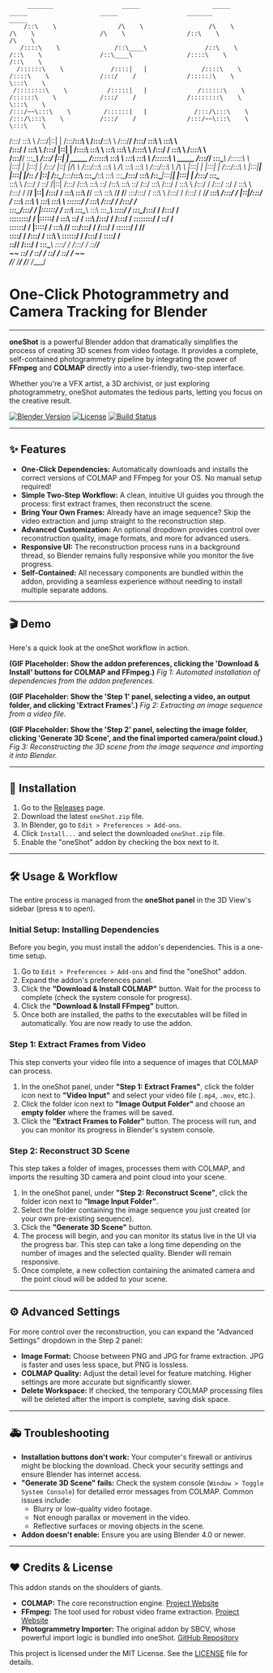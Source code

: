          _______                   _____                    _____                    _____                    _____                   _______               _____          
        /::\    \                 /\    \                  /\    \                  /\    \                  /\    \                 /::\    \             /\    \         
       /::::\    \               /::\____\                /::\    \                /::\    \                /::\____\               /::::\    \           /::\    \        
      /::::::\    \             /::::|   |               /::::\    \              /::::\    \              /:::/    /              /::::::\    \          \:::\    \       
     /::::::::\    \           /:::::|   |              /::::::\    \            /::::::\    \            /:::/    /              /::::::::\    \          \:::\    \      
    /:::/~~\:::\    \         /::::::|   |             /:::/\:::\    \          /:::/\:::\    \          /:::/    /              /:::/~~\:::\    \          \:::\    \     
   /:::/    \:::\    \       /:::/|::|   |            /:::/__\:::\    \        /:::/__\:::\    \        /:::/____/              /:::/    \:::\    \          \:::\    \    
  /:::/    / \:::\    \     /:::/ |::|   |           /::::\   \:::\    \       \:::\   \:::\    \      /::::\    \             /:::/    / \:::\    \         /::::\    \   
 /:::/____/   \:::\____\   /:::/  |::|   | _____    /::::::\   \:::\    \    ___\:::\   \:::\    \    /::::::\    \   _____   /:::/____/   \:::\____\       /::::::\    \  
|:::|    |     |:::|    | /:::/   |::|   |/\    \  /:::/\:::\   \:::\    \  /\   \:::\   \:::\    \  /:::/\:::\    \ /\    \ |:::|    |     |:::|    |     /:::/\:::\    \ 
|:::|____|     |:::|    |/:: /    |::|   /::\____\/:::/__\:::\   \:::\____\/::\   \:::\   \:::\____\/:::/  \:::\    /::\____\|:::|____|     |:::|    |    /:::/  \:::\____\
 \:::\    \   /:::/    / \::/    /|::|  /:::/    /\:::\   \:::\   \::/    /\:::\   \:::\   \::/    /\::/    \:::\  /:::/    / \:::\    \   /:::/    /    /:::/    \::/    /
  \:::\    \ /:::/    /   \/____/ |::| /:::/    /  \:::\   \:::\   \/____/  \:::\   \:::\   \/____/  \/____/ \:::\/:::/    /   \:::\    \ /:::/    /    /:::/    / \/____/ 
   \:::\    /:::/    /            |::|/:::/    /    \:::\   \:::\    \       \:::\   \:::\    \               \::::::/    /     \:::\    /:::/    /    /:::/    /          
    \:::\__/:::/    /             |::::::/    /      \:::\   \:::\____\       \:::\   \:::\____\               \::::/    /       \:::\__/:::/    /    /:::/    /           
     \::::::::/    /              |:::::/    /        \:::\   \::/    /        \:::\  /:::/    /               /:::/    /         \::::::::/    /     \::/    /            
      \::::::/    /               |::::/    /          \:::\   \/____/          \:::\/:::/    /               /:::/    /           \::::::/    /       \/____/             
       \::::/    /                /:::/    /            \:::\    \               \::::::/    /               /:::/    /             \::::/    /                            
        \::/____/                /:::/    /              \:::\____\               \::::/    /               /:::/    /               \::/____/                             
         ~~                      \::/    /                \::/    /                \::/    /                \::/    /                 ~~                                   
                                  \/____/                  \/____/                  \/____/                  \/____/                                                       
                                                                                                                                                                           
# One-Click Photogrammetry and Camera Tracking for Blender

---

**oneShot** is a powerful Blender addon that dramatically simplifies the process of creating 3D scenes from video footage. It provides a complete, self-contained photogrammetry pipeline by integrating the power of **FFmpeg** and **COLMAP** directly into a user-friendly, two-step interface.

Whether you're a VFX artist, a 3D archivist, or just exploring photogrammetry, oneShot automates the tedious parts, letting you focus on the creative result.

[![Blender Version](https://img.shields.io/badge/Blender-4.0%2B-orange.svg)](https://www.blender.org/)
[![License](https://img.shields.io/badge/License-MIT-blue.svg)](LICENSE)
[![Build Status](https://img.shields.io/badge/build-passing-brightgreen.svg)]()

---

## ✨ Features

* **One-Click Dependencies:** Automatically downloads and installs the correct versions of COLMAP and FFmpeg for your OS. No manual setup required!
* **Simple Two-Step Workflow:** A clean, intuitive UI guides you through the process: first extract frames, then reconstruct the scene.
* **Bring Your Own Frames:** Already have an image sequence? Skip the video extraction and jump straight to the reconstruction step.
* **Advanced Customization:** An optional dropdown provides control over reconstruction quality, image formats, and more for advanced users.
* **Responsive UI:** The reconstruction process runs in a background thread, so Blender remains fully responsive while you monitor the live progress.
* **Self-Contained:** All necessary components are bundled within the addon, providing a seamless experience without needing to install multiple separate addons.

---

## 🎬 Demo

Here's a quick look at the oneShot workflow in action.

**(GIF Placeholder: Show the addon preferences, clicking the 'Download & Install' buttons for COLMAP and FFmpeg.)**
*Fig 1: Automated installation of dependencies from the addon preferences.*

**(GIF Placeholder: Show the 'Step 1' panel, selecting a video, an output folder, and clicking 'Extract Frames'.)**
*Fig 2: Extracting an image sequence from a video file.*

**(GIF Placeholder: Show the 'Step 2' panel, selecting the image folder, clicking 'Generate 3D Scene', and the final imported camera/point cloud.)**
*Fig 3: Reconstructing the 3D scene from the image sequence and importing it into Blender.*

---

## 🚀 Installation

1.  Go to the [Releases](https://www.google.com/search?q=https://github.com/your-username/oneShot/releases) page.
2.  Download the latest `oneShot.zip` file.
3.  In Blender, go to `Edit > Preferences > Add-ons`.
4.  Click `Install...` and select the downloaded `oneShot.zip` file.
5.  Enable the "oneShot" addon by checking the box next to it.

---

## 🛠️ Usage & Workflow

The entire process is managed from the **oneShot panel** in the 3D View's sidebar (press `N` to open).

### Initial Setup: Installing Dependencies

Before you begin, you must install the addon's dependencies. This is a one-time setup.

1.  Go to `Edit > Preferences > Add-ons` and find the "oneShot" addon.
2.  Expand the addon's preferences panel.
3.  Click the **"Download & Install COLMAP"** button. Wait for the process to complete (check the system console for progress).
4.  Click the **"Download & Install FFmpeg"** button.
5.  Once both are installed, the paths to the executables will be filled in automatically. You are now ready to use the addon.

### Step 1: Extract Frames from Video

This step converts your video file into a sequence of images that COLMAP can process.

1.  In the oneShot panel, under **"Step 1: Extract Frames"**, click the folder icon next to **"Video Input"** and select your video file (`.mp4`, `.mov`, etc.).
2.  Click the folder icon next to **"Image Output Folder"** and choose an **empty folder** where the frames will be saved.
3.  Click the **"Extract Frames to Folder"** button. The process will run, and you can monitor its progress in Blender's system console.

### Step 2: Reconstruct 3D Scene

This step takes a folder of images, processes them with COLMAP, and imports the resulting 3D camera and point cloud into your scene.

1.  In the oneShot panel, under **"Step 2: Reconstruct Scene"**, click the folder icon next to **"Image Input Folder"**.
2.  Select the folder containing the image sequence you just created (or your own pre-existing sequence).
3.  Click the **"Generate 3D Scene"** button.
4.  The process will begin, and you can monitor its status live in the UI via the progress bar. This step can take a long time depending on the number of images and the selected quality. Blender will remain responsive.
5.  Once complete, a new collection containing the animated camera and the point cloud will be added to your scene.

---

## ⚙️ Advanced Settings

For more control over the reconstruction, you can expand the "Advanced Settings" dropdown in the Step 2 panel:

* **Image Format:** Choose between PNG and JPG for frame extraction. JPG is faster and uses less space, but PNG is lossless.
* **COLMAP Quality:** Adjust the detail level for feature matching. Higher settings are more accurate but significantly slower.
* **Delete Workspace:** If checked, the temporary COLMAP processing files will be deleted after the import is complete, saving disk space.

---

## 🚑 Troubleshooting

* **Installation buttons don't work:** Your computer's firewall or antivirus might be blocking the download. Check your security settings and ensure Blender has internet access.
* **"Generate 3D Scene" fails:** Check the system console (`Window > Toggle System Console`) for detailed error messages from COLMAP. Common issues include:
    * Blurry or low-quality video footage.
    * Not enough parallax or movement in the video.
    * Reflective surfaces or moving objects in the scene.
* **Addon doesn't enable:** Ensure you are using Blender 4.0 or newer.

---

## ❤️ Credits & License

This addon stands on the shoulders of giants.

* **COLMAP:** The core reconstruction engine. [Project Website](https://colmap.github.io/)
* **FFmpeg:** The tool used for robust video frame extraction. [Project Website](https://ffmpeg.org/)
* **Photogrammetry Importer:** The original addon by SBCV, whose powerful import logic is bundled into oneShot. [GitHub Repository](https://github.com/SBCV/Blender-Addon-Photogrammetry-Importer)

This project is licensed under the MIT License. See the [LICENSE](https://www.google.com/search?q=LICENSE) file for details.

